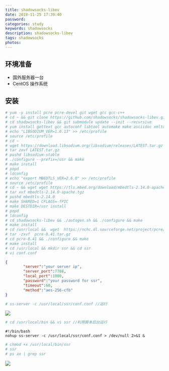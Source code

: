 ```yaml
---
title: shadowsocks-libev
date: 2018-11-25 17:39:40
password:
categories: study
keywords: shadowsocks
description: shadowsocks-libev
tags: shadowsocks
photos:
---
```


## 环境准备
- 国外服务器一台
- CentOS 操作系统

## 安装
```bash
# yum -y install pcre pcre-devel git wget gcc gcc-c++
# cd ~ && git clone https://github.com/shadowsocks/shadowsocks-libev.git
# cd shadowsocks-libev && git submodule update --init --recursive
# yum install gettext gcc autoconf libtool automake make asciidoc xmlto c-ares-devel libev-devel
# echo "LIBSODIUM_VER=1.0.13" >> /etc/profile
# source /etc/profile
# cd ~
# wget https://download.libsodium.org/libsodium/releases/LATEST.tar.gz
# tar zxvf LATEST.tar.gz
# pushd libsodium-stable
# ./configure --prefix=/usr && make
# make install
# popd
# ldconfig
# echo "export MBEDTLS_VER=2.6.0" >> /etc/profile
# source /etc/profile
# cd ~ && wget wget https://tls.mbed.org/download/mbedtls-2.14.0-apache.tgz
# tar xvf mbedtls-2.14.0-apache.tgz
# pushd mbedtls-2.14.0
# make SHARED=1 CFLAGS=-fPIC
# make DESTDIR=/usr install
# popd
# ldconfig
# cd shadowsocks-libev && ./autogen.sh && ./configure && make
# make install
# cd /usr/local &&  wget  https://nchc.dl.sourceforge.net/project/pcre/pcre/8.41/pcre-8.41.tar.gz
# tar -zxvf  pcre-8.41.tar.gz
# cd pcre-8.41 && ./configure && make
# make install
# cd /usr/local && mkdir ssr && cd ssr
# vi conf.conf
```

```json
{
        "server":"your server ip",
        "server_port":7788,
        "local_port":1080,
        "password":"your password for ssr",
        "timeout":60,
        "method":"aes-256-cfb"
}
```

```bash
# ss-server -c /usr/local/ssr/conf.conf //运行
```

![](https://raw.githubusercontent.com/athlonreg/BlogImages/master/Images/d4/6463c41c237e134ade8219c099db8e.jpg)

```bash
# cd /usr/local/bin && vi ssr //利用脚本后台运行
```

```shell
#!/bin/bash
nohup ss-server -c /usr/local/ssr/conf.conf > /dev/null 2>&1 &
```

```bash
# chmod +x /usr/local/bin/ssr
# ssr
# ps ax | grep ssr
```

![](https://raw.githubusercontent.com/athlonreg/BlogImages/master/Images/a4/ef69a4b5a7ca6de17e5744064ba11d.jpg)